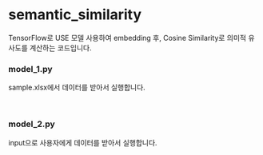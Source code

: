 # semantic_similarity
TensorFlow로 USE 모델 사용하여 embedding 후, Cosine Similarity로 의미적 유사도를 계산하는 코드입니다.

### model_1.py 
sample.xlsx에서 데이터를 받아서 실행합니다.

<br />

### model_2.py 
input으로 사용자에게 데이터를 받아서 실행합니다.